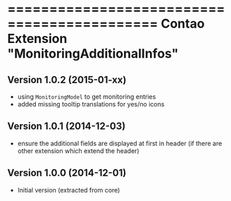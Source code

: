 ============================================
Contao Extension "MonitoringAdditionalInfos"
============================================

Version 1.0.2 (2015-01-xx)
--------------------------
- using `MonitoringModel` to get monitoring entries
- added missing tooltip translations for yes/no icons

Version 1.0.1 (2014-12-03)
--------------------------
- ensure the additional fields are displayed at first in header (if there are other extension which extend the header)

Version 1.0.0 (2014-12-01)
--------------------------
- Initial version (extracted from core)